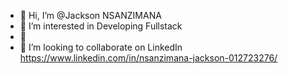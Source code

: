 - 👋 Hi, I’m @Jackson NSANZIMANA
- 👀 I’m interested in Developing Fullstack
- 🌱 
- 💞️ I’m looking to collaborate on LinkedIn https://www.linkedin.com/in/nsanzimana-jackson-012723276/

<!---
NSANZIMANAJackson/NSANZIMANAJackson is a ✨ special ✨ repository because its `README.md` (this file) appears on your GitHub profile.
You can click the Preview link to take a look at your changes.
--->
